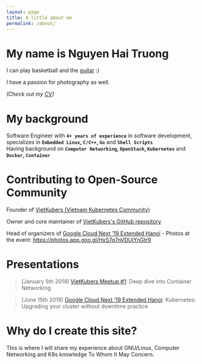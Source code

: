 ```yaml
---
layout: page
title: A little about me
permalink: /about/
---
```


# My name is Nguyen Hai Truong 

I can play basketball and the [guitar](https://www.youtube.com/watch?v=WUsfp92Sd2Y) :)

I have a passion for photography as well.

*(Check out my [CV](https://studenthust-my.sharepoint.com/:b:/g/personal/20102395_students_hust_edu_vn/ETuUnmDnZrlGrk2FSjxoUYwB-Hxs3t3de3zWjCjQRRbY-g?e=JOy1ez))*

# My background

Software Engineer with **`4+ years of experience`** in software development, specializes in **`Embedded Linux`, `C/C++`, `Go`** and **`Shell Scripts`**  
Having background on **`Computer Networking`, `OpenStack`, `Kubernetes`** and **`Docker`, `Container`**

# Contributing to Open-Source Community
Founder of [VietKubers (Vietnam Kubernetes Community)](https://vietkubers.github.io/)  

Owner and core maintainer of [VietKubers's GitHub repository](https://github.com/vietkubers)  

Head of organizers of [Google Cloud Next ’19 Extended Hanoi](https://www.meetup.com/Vietkubers-Vietnam-Kubernetes-Community/events/261417540/) - Photos at the event: https://photos.app.goo.gl/HxS7q7nVDUjYnGtr9


# Presentations
> [January 5th 2019] [VietKubers Meetup #1](https://www.meetup.com/Vietkubers-Vietnam-Kubernetes-Community/events/257150787/): 
Deep dive into Container Networking  

> [June 15th 2019] [Google Cloud Next ’19 Extended Hanoi](https://www.meetup.com/Vietkubers-Vietnam-Kubernetes-Community/events/261417540/): 
Kubernetes: Upgrading your cluster without downtime practice


# Why do I create this site?

This is where I will share my experience about GNU/Linux, Computer Networking and K8s knowledge To Whom It May Concern. 
